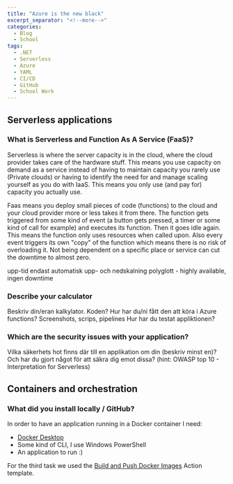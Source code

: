 ```yaml
---
title: "Azure is the new black"
excerpt_separator: "<!--more-->"
categories:
  - Blog
  - School
tags:
  - .NET
  - Serverless
  - Azure
  - YAML
  - CI/CD
  - GitHub
  - School Work
---
```

## Serverless applications

### What is Serverless and Function As A Service (FaaS)?
Serverless is where the server capacity is in the cloud, where the cloud provider takes care of the hardware stuff. This means you use capacity on demand as a service instead of having to maintain capacity you rarely use (Private clouds) or having to identify the need for and manage scaling yourself as you do with IaaS. This means you only use (and pay for) capacity you actually use. 

Faas means you deploy small pieces of code (functions) to the cloud and your cloud provider more or less takes it from there. The function gets triggered from some kind of event (a button gets pressed, a timer or some kind of call for example) and executes its function. Then it goes idle again. This means the function only uses resources when called upon. Also every event triggers its own "copy" of the function which means there is no risk of overloading it. 
Not being dependent on a specific place or service can cut the downtime to almost zero. 

upp-tid endast
automatisk upp- och nedskalning
polyglott - 
highly available, ingen downtime

### Describe your calculator
Beskriv din/eran kalkylator.
Koden?
Hur har du/ni fått den att köra i Azure functions? Screenshots, scrips, pipelines
Hur har du testat appliktionen?

### Which are the security issues with your application?
Vilka säkerhets hot finns där till en applikation om din (beskriv minst en)? Och har du gjort något för att säkra dig emot dissa? (hint: OWASP top 10 - Interpretation for Serverless)



## Containers and orchestration

### What did you install locally / GitHub?

In order to have an application running in a Docker container I need:

- [Docker Desktop](https://docs.docker.com/get-docker/)
- Some kind of CLI, I use Windows PowerShell
- An application to run :)

For the third task we used the [Build and Push Docker Images](https://github.com/marketplace/actions/build-and-push-docker-images) Action template. 
